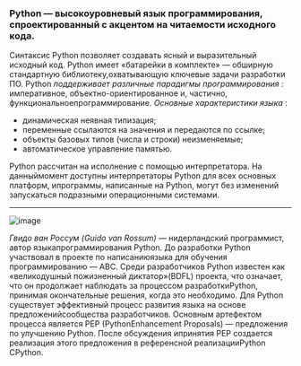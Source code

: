 ###  Python — высокоуровневый язык программирования, спроектированный с акцентом на читаемости исходного кода.

Синтаксис Python позволяет создавать ясный и выразительный исходный код. Python имеет «батарейки в комплекте» — обширную стандартную библиотеку,охватывающую ключевые задачи разработки ПО. Python *поддерживает различные парадигмы программирования* : императивное, объектно-ориентированное и, частично, функциональноепрограммирование. *Основные характеристики языка* :

- динамическая неявная типизация;
- переменные ссылаются на значения и передаются по ссылке;
- объекты базовых типов (числа и строки) неизменяемые;
- автоматическое управление памятью.

Python рассчитан на исполнение с помощью интерпретатора. На данныймомент доступны интерпретаторы Python для всех основных платформ, ипрограммы, написанные на Python, могут без изменений запускаться подразными операционными системами.
____________________________________________________________________________________________________________________________________________________________________________________________________________________________________________________________________

![image](https://github.com/user-attachments/assets/ba03799c-5888-4566-a7d3-0b68c12fe8d7)

*Гвидо ван Россум (Guido van Rossum)* — нидерландский программист, автор языкапрограммирования Python. До разработки Python участвовал в проекте по написаниюязыка для обучения программированию — ABC.
Среди разработчиков Python известен как «великодушный пожизненный диктатор»(BDFL) проекта, что означает, что он продолжает наблюдать за процессом разработкиPython, принимая окончательные решения, когда это необходимо.
Для Python существует эффективный процесс развития языка на основе предложенийсообщества разработчиков. Основным артефектом процесса является PEP (PythonEnhancement Proposals) — предложения по улучшению Python. После обсуждения ипринятия PEP создается реализация этого предложения в референсной реализацииPython CPython.
